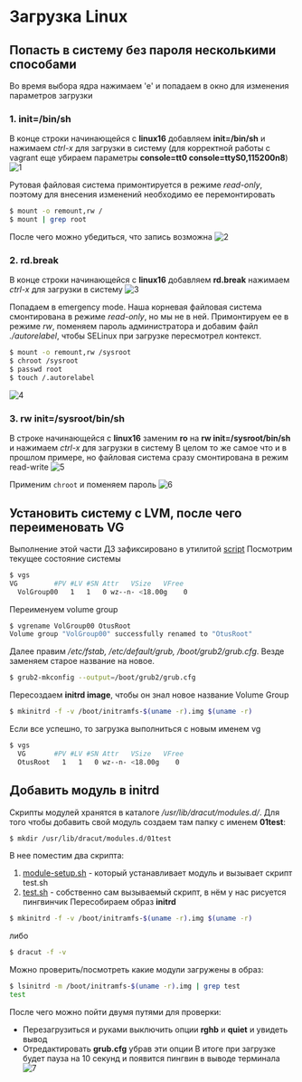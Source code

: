 # Загрузка Linux
## Попасть в систему без пароля несколькими способами
Во время выбора ядра нажимаем 'e' и попадаем в окно для изменения параметров загрузки
### 1. init=/bin/sh
В конце строки начинающейся с **linux16** добавляем **init=/bin/sh** и нажимаем *сtrl-x* для загрузки в систему (для корректной работы с vagrant еще убираем параметры **console=tt0 console=ttyS0,115200n8**)
![1](screenshots/1.png)

Рутовая файловая система примонтируется в режиме *read-only*, поэтому для внесения изменений необходимо ее перемонтировать
```bash
$ mount -o remount,rw /
$ mount | grep root
```
После чего можно убедиться, что запись возможна
![2](screenshots/2.png)

### 2. rd.break
В конце строки начинающейся с **linux16** добавляем **rd.break** нажимаем *сtrl-x* для загрузки в систему
![3](screenshots/3.png)

Попадаем в emergency mode. Наша корневая файловая система смонтирована в режиме *read-only*, но мы не в ней.
Примонтируем ее в режиме *rw*, поменяем пароль администратора и добавим файл *./autorelabel*, чтобы SELinux при загрузке пересмотрел контекст.
```bash
$ mount -o remount,rw /sysroot
$ chroot /sysroot
$ passwd root
$ touch /.autorelabel
```
![4](screenshots/4.png)

### 3.  rw init=/sysroot/bin/sh
В строке начинающейся с **linux16** заменим **ro** на **rw init=/sysroot/bin/sh** и нажимаем *сtrl-x* для загрузки в систему
В целом то же самое что и в прошлом примере, но файловая система сразу смонтирована в режим read-write
![5](screenshots/5.png)

Применим `chroot` и поменяем пароль
![6](screenshots/6.png)

## Установить систему с LVM, после чего переименовать VG
Выполнение этой части ДЗ зафиксировано в утилитой [script](typescript)
Посмотрим текущее состояние системы
```bash
$ vgs
VG         #PV #LV #SN Attr   VSize   VFree
  VolGroup00   1   1   0 wz--n- <18.00g    0 
```
Переименуем volume group
```bash
$ vgrename VolGroup00 OtusRoot
Volume group "VolGroup00" successfully renamed to "OtusRoot"
```
Далее правим */etc/fstab, /etc/default/grub, /boot/grub2/grub.cfg*. Везде заменяем старое название на новое. 
```bash
$ grub2-mkconfig --output=/boot/grub2/grub.cfg
```
Пересоздаем **initrd image**, чтобы он знал новое название Volume Group
```bash
$ mkinitrd -f -v /boot/initramfs-$(uname -r).img $(uname -r)
```
Если все успешно, то загрузка выполниться с новым именем vg
```bash
$ vgs
  VG       #PV #LV #SN Attr   VSize   VFree
  OtusRoot   1   1   0 wz--n- <18.00g    0
```

## Добавить модуль в initrd


Скрипты модулей хранятся в каталоге */usr/lib/dracut/modules.d/*. Для того чтобы добавить свой модуль создаем там папку с именем **01test**:
```bash
$ mkdir /usr/lib/dracut/modules.d/01test
```
В нее поместим два скрипта:
1. [module-setup.sh](module-setup.sh) - который устанавливает модуль и вызывает скрипт test.sh
2. [test.sh](test.sh) - собственно сам вызываемый скрипт, в нём у нас рисуется пингвинчик
Пересобираем образ **initrd**
```bash
$ mkinitrd -f -v /boot/initramfs-$(uname -r).img $(uname -r)
```
либо
```bash
$ dracut -f -v
```
Можно проверить/посмотреть какие модули загружены в образ:
```bash
$ lsinitrd -m /boot/initramfs-$(uname -r).img | grep test
test
```
После чего можно пойти двумя путями для проверки:
- Перезагрузиться и руками выключить опции **rghb** и **quiet** и увидеть вывод
- Отредактировать **grub.cfg** убрав эти опции
В итоге при загрузке будет пауза на 10 секунд и появится пингвин в выводе терминала
![7](screenshots/7.png)
